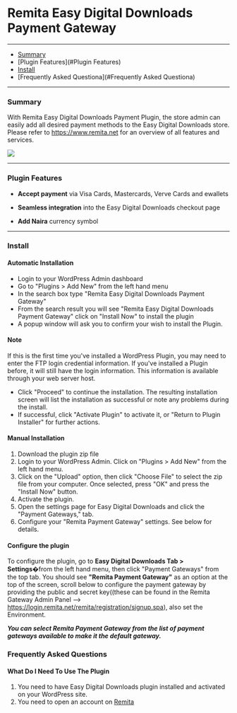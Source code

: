# Remita Easy Digital Downloads Payment Gateway

---
- [Summary](#summary)
- [Plugin Features](#Plugin Features)
- [Install](#Install)
- [Frequently Asked Questiona](#Frequently Asked Questiona)

---
### Summary

With Remita Easy Digital Downloads Payment Plugin, the store admin can easily add all desired payment methods to the Easy Digital Downloads store. Please refer to https://www.remita.net for an overview of all features and services.

![](payment-image.png) 

---

### Plugin Features

*   __Accept payment__ via Visa Cards, Mastercards, Verve Cards and ewallets

* 	__Seamless integration__ into the Easy Digital Downloads checkout page
* 	__Add Naira__ currency symbol

---


### Install

#### Automatic Installation 
* 	Login to your WordPress Admin dashboard
* 	Go to "Plugins > Add New" from the left hand menu
* 	In the search box type "Remita Easy Digital Downloads Payment Gateway"
*	From the search result you will see "Remita Easy Digital Downloads Payment Gateway" click on "Install Now" to install the plugin
*	A popup window will ask you to confirm your wish to install the Plugin.

#### Note 
If this is the first time you've installed a WordPress Plugin, you may need to enter the FTP login credential information. If you've installed a Plugin before, it will still have the login information. This information is available through your web server host.

* Click "Proceed" to continue the installation. The resulting installation screen will list the installation as successful or note any problems during the install.
* If successful, click "Activate Plugin" to activate it, or "Return to Plugin Installer" for further actions.

#### Manual Installation 
1. 	Download the plugin zip file
2. 	Login to your WordPress Admin. Click on "Plugins > Add New" from the left hand menu.
3.  Click on the "Upload" option, then click "Choose File" to select the zip file from your computer. Once selected, press "OK" and press the "Install Now" button.
4.  Activate the plugin.
5. 	Open the settings page for Easy Digital Downloads and click the "Payment Gateways," tab.
6.	Configure your "Remita Payment Gateway" settings. See below for details.

#### Configure the plugin 
To configure the plugin, go to __Easy Digital Downloads Tab > Settings__�from the left hand menu, then click "Payment Gateways" from the top tab. You should see __"Remita Payment Gateway"__ as an option at the top of the screen, scroll below to configure the payment gateway by providing the public and secret key((these can be found in the Remita Gateway Admin Panel --> https://login.remita.net/remita/registration/signup.spa), also set the Environment.

__*You can select Remita Payment Gateway from the list of payment gateways available to make it the default gateway.*__

### Frequently Asked Questions 

#### What Do I Need To Use The Plugin 

1.	You need to have Easy Digital Downloads plugin installed and activated on your WordPress site.
2.	You need to open an account on [Remita](https://remita.net/)
